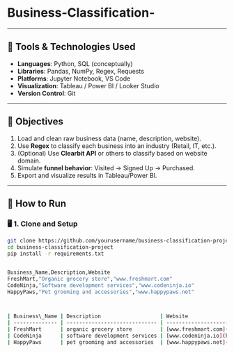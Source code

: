 # Business-Classification-

---

## 🔧 Tools & Technologies Used

- **Languages**: Python, SQL (conceptually)
- **Libraries**: Pandas, NumPy, Regex, Requests
- **Platforms**: Jupyter Notebook, VS Code
- **Visualization**: Tableau / Power BI / Looker Studio
- **Version Control**: Git

---

## 🎯 Objectives

1. Load and clean raw business data (name, description, website).
2. Use **Regex** to classify each business into an industry (Retail, IT, etc.).
3. (Optional) Use **Clearbit API** or others to classify based on website domain.
4. Simulate **funnel behavior**: Visited → Signed Up → Purchased.
5. Export and visualize results in Tableau/Power BI.

---

## 🚀 How to Run

### 🖥️ 1. Clone and Setup

```bash
git clone https://github.com/yourusername/business-classification-project.git
cd business-classification-project
pip install -r requirements.txt


Business_Name,Description,Website
FreshMart,"Organic grocery store","www.freshmart.com"
CodeNinja,"Software development services","www.codeninja.io"
HappyPaws,"Pet grooming and accessories","www.happypaws.net"



| Business\_Name | Description                   | Website                                       | Industry      | Visited | Signed\_Up | Purchased |
| -------------- | ----------------------------- | --------------------------------------------- | ------------- | ------- | ---------- | --------- |
| FreshMart      | organic grocery store         | [www.freshmart.com](http://www.freshmart.com) | Food & Retail | 1       | 1          | 1         |
| CodeNinja      | software development services | [www.codeninja.io](http://www.codeninja.io)   | IT Services   | 1       | 0          | 0         |
| HappyPaws      | pet grooming and accessories  | [www.happypaws.net](http://www.happypaws.net) | Pet Services  | 1       | 1          | 0         |
